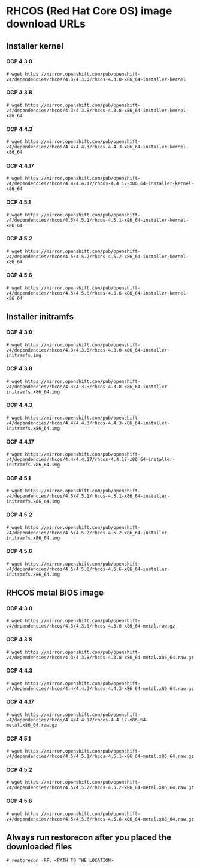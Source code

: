 # RHCOS (Red Hat Core OS) image download URLs

## Installer kernel
#### OCP 4.3.0
```
# wget https://mirror.openshift.com/pub/openshift-v4/dependencies/rhcos/4.3/4.3.0/rhcos-4.3.0-x86_64-installer-kernel
```
#### OCP 4.3.8
```
# wget https://mirror.openshift.com/pub/openshift-v4/dependencies/rhcos/4.3/4.3.8/rhcos-4.3.8-x86_64-installer-kernel-x86_64
```
#### OCP 4.4.3
```
# wget https://mirror.openshift.com/pub/openshift-v4/dependencies/rhcos/4.4/4.4.3/rhcos-4.4.3-x86_64-installer-kernel-x86_64
```
#### OCP 4.4.17
```
# wget https://mirror.openshift.com/pub/openshift-v4/dependencies/rhcos/4.4/4.4.17/rhcos-4.4.17-x86_64-installer-kernel-x86_64
```
#### OCP 4.5.1
```
# wget https://mirror.openshift.com/pub/openshift-v4/dependencies/rhcos/4.5/4.5.1/rhcos-4.5.1-x86_64-installer-kernel-x86_64
```
#### OCP 4.5.2
```
# wget https://mirror.openshift.com/pub/openshift-v4/dependencies/rhcos/4.5/4.5.2/rhcos-4.5.2-x86_64-installer-kernel-x86_64
```
#### OCP 4.5.6
```
# wget https://mirror.openshift.com/pub/openshift-v4/dependencies/rhcos/4.5/4.5.6/rhcos-4.5.6-x86_64-installer-kernel-x86_64
```

## Installer initramfs
#### OCP 4.3.0
```
# wget https://mirror.openshift.com/pub/openshift-v4/dependencies/rhcos/4.3/4.3.0/rhcos-4.3.0-x86_64-installer-initramfs.img
```
#### OCP 4.3.8
```
# wget https://mirror.openshift.com/pub/openshift-v4/dependencies/rhcos/4.3/4.3.8/rhcos-4.3.8-x86_64-installer-initramfs.x86_64.img
```
#### OCP 4.4.3
```
# wget https://mirror.openshift.com/pub/openshift-v4/dependencies/rhcos/4.4/4.4.3/rhcos-4.4.3-x86_64-installer-initramfs.x86_64.img
```
#### OCP 4.4.17
```
# wget https://mirror.openshift.com/pub/openshift-v4/dependencies/rhcos/4.4/4.4.17/rhcos-4.4.17-x86_64-installer-initramfs.x86_64.img
```
#### OCP 4.5.1
```
# wget https://mirror.openshift.com/pub/openshift-v4/dependencies/rhcos/4.5/4.5.1/rhcos-4.5.1-x86_64-installer-initramfs.x86_64.img
```
#### OCP 4.5.2
```
# wget https://mirror.openshift.com/pub/openshift-v4/dependencies/rhcos/4.5/4.5.2/rhcos-4.5.2-x86_64-installer-initramfs.x86_64.img
```
#### OCP 4.5.6
```
# wget https://mirror.openshift.com/pub/openshift-v4/dependencies/rhcos/4.5/4.5.6/rhcos-4.5.6-x86_64-installer-initramfs.x86_64.img
```

## RHCOS metal BIOS image
#### OCP 4.3.0
```
# wget https://mirror.openshift.com/pub/openshift-v4/dependencies/rhcos/4.3/4.3.0/rhcos-4.3.0-x86_64-metal.raw.gz
```
#### OCP 4.3.8
```
# wget https://mirror.openshift.com/pub/openshift-v4/dependencies/rhcos/4.3/4.3.8/rhcos-4.3.8-x86_64-metal.x86_64.raw.gz
```
#### OCP 4.4.3
```
# wget https://mirror.openshift.com/pub/openshift-v4/dependencies/rhcos/4.4/4.4.3/rhcos-4.4.3-x86_64-metal.x86_64.raw.gz
```
#### OCP 4.4.17
```
# wget https://mirror.openshift.com/pub/openshift-v4/dependencies/rhcos/4.4/4.4.17/rhcos-4.4.17-x86_64-metal.x86_64.raw.gz
```
#### OCP 4.5.1
```
# wget https://mirror.openshift.com/pub/openshift-v4/dependencies/rhcos/4.5/4.5.1/rhcos-4.5.1-x86_64-metal.x86_64.raw.gz
```
#### OCP 4.5.2
```
# wget https://mirror.openshift.com/pub/openshift-v4/dependencies/rhcos/4.5/4.5.2/rhcos-4.5.2-x86_64-metal.x86_64.raw.gz
```
#### OCP 4.5.6
```
# wget https://mirror.openshift.com/pub/openshift-v4/dependencies/rhcos/4.5/4.5.6/rhcos-4.5.6-x86_64-metal.x86_64.raw.gz
```

## Always run restorecon after you placed the downloaded files

```
# restorecon -RFv <PATH TO THE LOCATION>
```
